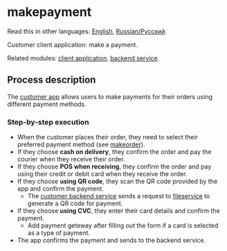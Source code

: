 # makepayment 

Read this in other languages: [English](makepayment.md), [Russian/Русский](makepayment.ru.md). 

Customer client application: make a payment.

Related modules: [client application](../../frontend/customerclient.md), [backend service](../../backend/customerbackend.md).

## Process description

The [customer app](../../frontend/customerclient.md) allows users to make payments for their orders using different payment methods.

### Step-by-step execution

- When the customer places their order, they need to select their preferred payment method (see [makeorder](makeorder.md)).
- If they choose **cash on delivery**, they confirm the order and pay the courier when they receive their order.
- If they choose **POS when receiving**, they confirm the order and pay using their credit or debit card when they receive the order.
- If they choose **using QR code**, they scan the QR code provided by the app and confirm the payment.
    - The [customer backend service](../../backend/customerbackend.md) sends a request to [fileservice](../../backend/fileservice.md) to generate a QR code for payment.
- If they choose **using CVC**, they enter their card details and confirm the payment.
    - Add payment geteway after filling out the form if a card is selected as a type of payment.
- The app confirms the payment and sends to the backend service.
